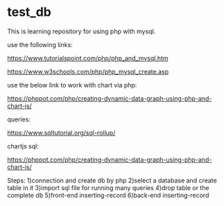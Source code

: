 # test_db
This is learning repository for  using php with mysql.

use the following links:

https://www.tutorialspoint.com/php/php_and_mysql.htm

https://www.w3schools.com/php/php_mysql_create.asp

use the below link to work with chart via php:

https://phppot.com/php/creating-dynamic-data-graph-using-php-and-chart-js/

queries:

https://www.sqltutorial.org/sql-rollup/


chartjs sql:

https://phppot.com/php/creating-dynamic-data-graph-using-php-and-chart-js/


Steps: 
1)connection and create db by php
2)select a database and create table in it
3)import sql file for running many queries
4)drop table or the complete db
5)front-end inserting-record
6)back-end inserting-record

